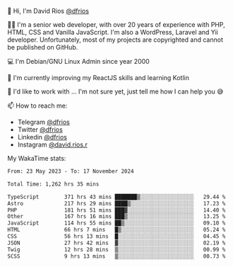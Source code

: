 👋 Hi, I'm David Rios [@dfrios](https://github.com/dfrios)

👨‍💻 I'm a senior web developer, with over 20 years of experience with PHP, HTML, CSS and Vanilla JavaScript. I'm also a WordPress, Laravel and Yii developer. Unfortunately, most of my projects are copyrighted and cannot be published on GitHub.

💻 I'm Debian/GNU Linux Admin since year 2000

🌱 I'm currently improving my ReactJS skills and learning Kotlin

💞️ I'd like to work with ... I'm not sure yet, just tell me how I can help you 😅


📫 How to reach me:
* Telegram [@dfrios](https://t.me/dfrios)
* Twitter [@dfrios](https://twitter.com/dfrios)
* Linkedin [@dfrios](https://linkedin.com/in/dfrios)
* Instagram [@david.rios.r](https://instagram.com/david.rios.r)



My WakaTime stats:
<!--START_SECTION:waka-->

```txt
From: 23 May 2023 - To: 17 November 2024

Total Time: 1,262 hrs 35 mins

TypeScript        371 hrs 43 mins ███████▒░░░░░░░░░░░░░░░░░   29.44 %
Astro             217 hrs 29 mins ████▒░░░░░░░░░░░░░░░░░░░░   17.23 %
PHP               181 hrs 51 mins ███▓░░░░░░░░░░░░░░░░░░░░░   14.40 %
Other             167 hrs 16 mins ███▒░░░░░░░░░░░░░░░░░░░░░   13.25 %
JavaScript        114 hrs 55 mins ██▒░░░░░░░░░░░░░░░░░░░░░░   09.10 %
HTML              66 hrs 7 mins   █▒░░░░░░░░░░░░░░░░░░░░░░░   05.24 %
CSS               56 hrs 13 mins  █░░░░░░░░░░░░░░░░░░░░░░░░   04.45 %
JSON              27 hrs 42 mins  ▓░░░░░░░░░░░░░░░░░░░░░░░░   02.19 %
Twig              12 hrs 28 mins  ▒░░░░░░░░░░░░░░░░░░░░░░░░   00.99 %
SCSS              9 hrs 13 mins   ▒░░░░░░░░░░░░░░░░░░░░░░░░   00.73 %
```

<!--END_SECTION:waka-->
